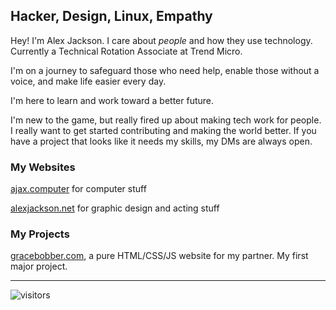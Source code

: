 ## Hacker, Design, Linux, Empathy

Hey! I'm Alex Jackson. I care about _people_ and how they use technology. Currently a Technical Rotation Associate at Trend Micro.

I'm on a journey to safeguard those who need help, enable those without a voice, and make life easier every day.

I'm here to learn and work toward a better future.

I'm new to the game, but really fired up about making tech work for people. I really want to get started contributing and making the world better. If you have a project that looks like it needs my skills, my DMs are always open.

### My Websites

[ajax.computer](https://www.ajax.computer/) for computer stuff

[alexjackson.net](https://www.alexjackson.net/) for graphic design and acting stuff

### My Projects

[gracebobber.com](https://www.gracebobber.com), a pure HTML/CSS/JS website for my partner. My first major project.

---

![visitors](https://visitor-badge.glitch.me/badge?page_id=beattheprose.beattheprose)
